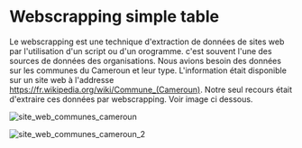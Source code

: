 # Webscrapping simple table
Le webscrapping est une technique d'extraction de données de sites web par l'utilisation d'un script ou d'un orogramme. c'est souvent l'une des sources de données des organisations. Nous avions besoin des données sur les communes du Cameroun et leur type. L'information était disponible sur un site web à l'addresse https://fr.wikipedia.org/wiki/Commune_(Cameroun). Notre seul recours était d'extraire ces données par webscrapping. Voir image ci dessous.

![site_web_communes_cameroun](https://github.com/Djatche/webscrapping/assets/5621807/b5841ae4-0159-41af-bbaf-579d8a86bd80)


![site_web_communes_cameroun_2](https://github.com/Djatche/webscrapping/assets/5621807/d770d7bd-5ec5-4bc2-a8ed-03aebd644d80)
